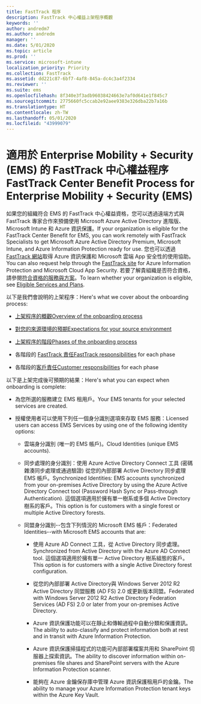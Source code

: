 ```yaml
---
title: FastTrack 程序
description: FastTrack 中心權益上架程序概觀
keywords: ''
author: andredm7
ms.author: andredm
manager: ''
ms.date: 5/01/2020
ms.topic: article
ms.prod: ''
ms.service: microsoft-intune
localization_priority: Priority
ms.collection: FastTrack
ms.assetid: dd221c87-6bf7-4af8-845a-dc4c3a4f2334
ms.reviewer: ''
ms.suite: ems
ms.openlocfilehash: 8f340e3f3adb96038424663e7af0d641e1f845c7
ms.sourcegitcommit: 2775660fc5ccab2e92aee9383e326dba22b7a16b
ms.translationtype: HT
ms.contentlocale: zh-TW
ms.lasthandoff: 05/01/2020
ms.locfileid: "43999079"
---
```

# <a name="fasttrack-center-benefit-process-for-enterprise-mobility--security-ems"></a><span data-ttu-id="8625a-103">適用於 Enterprise Mobility + Security (EMS) 的 FastTrack 中心權益程序</span><span class="sxs-lookup"><span data-stu-id="8625a-103">FastTrack Center Benefit Process for Enterprise Mobility + Security (EMS)</span></span>
<span data-ttu-id="8625a-104">如果您的組織符合 EMS 的 FastTrack 中心權益資格，您可以透過遠端方式與 FastTrack 專家合作來預備使用 Microsoft Azure Active Directory 進階版、Microsoft Intune 和 Azure 資訊保護。</span><span class="sxs-lookup"><span data-stu-id="8625a-104">If your organization is eligible for the FastTrack Center Benefit for EMS, you can work remotely with FastTrack Specialists to get Microsoft Azure Active Directory Premium, Microsoft Intune, and Azure Information Protection ready for use.</span></span> <span data-ttu-id="8625a-105">您也可以透過 [FastTrack 網站](https://www.microsoft.com/fasttrack/microsoft-365/ems)取得 Azure 資訊保護和 Microsoft 雲端 App 安全性的使用協助。</span><span class="sxs-lookup"><span data-stu-id="8625a-105">You can also request help through the [FastTrack site](https://www.microsoft.com/fasttrack/microsoft-365/ems) for Azure Information Protection and Microsoft Cloud App Security.</span></span> <span data-ttu-id="8625a-106">若要了解貴組織是否符合資格，請參閱[符合資格的服務與方案](M365-eligible-services-and-plans.md)。</span><span class="sxs-lookup"><span data-stu-id="8625a-106">To learn whether your organization is eligible, see [Eligible Services and Plans](M365-eligible-services-and-plans.md).</span></span>


<span data-ttu-id="8625a-107">以下是我們會說明的上架程序：</span><span class="sxs-lookup"><span data-stu-id="8625a-107">Here's what we cover about the onboarding process:</span></span>

-   [<span data-ttu-id="8625a-108">上架程序的概觀</span><span class="sxs-lookup"><span data-stu-id="8625a-108">Overview of the onboarding process</span></span>](EMS-fasttrack-benefit-overview.md)

-   [<span data-ttu-id="8625a-109">對您的來源環境的預期</span><span class="sxs-lookup"><span data-stu-id="8625a-109">Expectations for your source environment</span></span>](EMS-source-environment-expectations.md)

-   [<span data-ttu-id="8625a-110">上架程序的階段</span><span class="sxs-lookup"><span data-stu-id="8625a-110">Phases of the onboarding process</span></span>](EMS-onboarding-phases.md)

-   <span data-ttu-id="8625a-111">各階段的 [FastTrack 責任](EMS-fasttrack-responsibilities.md)</span><span class="sxs-lookup"><span data-stu-id="8625a-111">[FastTrack responsibilities](EMS-fasttrack-responsibilities.md) for each phase</span></span>

-   <span data-ttu-id="8625a-112">各階段的[客戶責任](EMS-your-responsibilities.md)</span><span class="sxs-lookup"><span data-stu-id="8625a-112">[Customer responsibilities](EMS-your-responsibilities.md) for each phase</span></span>

<span data-ttu-id="8625a-113">以下是上架完成後可預期的結果：</span><span class="sxs-lookup"><span data-stu-id="8625a-113">Here's what you can expect when onboarding is complete:</span></span>

-   <span data-ttu-id="8625a-114">為您所選的服務建立 EMS 租用戶。</span><span class="sxs-lookup"><span data-stu-id="8625a-114">Your EMS tenants for your selected services are created.</span></span>

-   <span data-ttu-id="8625a-115">授權使用者可以使用下列任一個身分識別選項來存取 EMS 服務：</span><span class="sxs-lookup"><span data-stu-id="8625a-115">Licensed users can access EMS Services by using one of the following identity options:</span></span>

    -   <span data-ttu-id="8625a-116">雲端身分識別 (唯一的 EMS 帳戶)。</span><span class="sxs-lookup"><span data-stu-id="8625a-116">Cloud Identities (unique EMS accounts).</span></span>

    -   <span data-ttu-id="8625a-117">同步處理的身分識別：使用 Azure Active Directory Connect 工具 (密碼雜湊同步處理或通過驗證) 從您的內部部署 Active Directory 同步處理 EMS 帳戶。</span><span class="sxs-lookup"><span data-stu-id="8625a-117">Synchronized Identities: EMS accounts synchronized from your on-premises Active Directory by using the Azure Active Directory Connect tool (Password Hash Sync or Pass-through Authentication).</span></span> <span data-ttu-id="8625a-118">這個選項適用於擁有單一樹系或多個 Active Directory 樹系的客戶。</span><span class="sxs-lookup"><span data-stu-id="8625a-118">This option is for customers with a single forest or multiple Active Directory forests.</span></span>

    -   <span data-ttu-id="8625a-119">同盟身分識別--包含下列情況的 Microsoft EMS 帳戶：</span><span class="sxs-lookup"><span data-stu-id="8625a-119">Federated Identities--with Microsoft EMS accounts that are:</span></span>

        -   <span data-ttu-id="8625a-120">使用 Azure AD Connect 工具，從 Active Directory 同步處理。</span><span class="sxs-lookup"><span data-stu-id="8625a-120">Synchronized from Active Directory with the Azure AD Connect tool.</span></span> <span data-ttu-id="8625a-121">這個選項適用於擁有單一 Active Directory 樹系組態的客戶。</span><span class="sxs-lookup"><span data-stu-id="8625a-121">This option is for customers with a single Active Directory forest configuration.</span></span>

        -   <span data-ttu-id="8625a-122">從您的內部部署 Active Directory與 Windows Server 2012 R2 Active Directory 同盟服務 (AD FS) 2.0 或更新版本同盟。</span><span class="sxs-lookup"><span data-stu-id="8625a-122">Federated with Windows Server 2012 R2 Active Directory Federation Services (AD FS) 2.0 or later from your on-premises Active Directory.</span></span>

        -   <span data-ttu-id="8625a-123">Azure 資訊保護功能可以在靜止和傳輸過程中自動分類和保護資訊。</span><span class="sxs-lookup"><span data-stu-id="8625a-123">The ability to auto-classify and protect information both at rest and in transit with Azure Information Protection.</span></span> 

        -   <span data-ttu-id="8625a-124">Azure 資訊保護掃描程式的功能可內部部署檔案共用和 SharePoint 伺服器上探索資訊。</span><span class="sxs-lookup"><span data-stu-id="8625a-124">The ability to discover information within on-premises file shares and SharePoint servers with the Azure Information Protection scanner.</span></span> 

        -   <span data-ttu-id="8625a-125">能夠在 Azure 金鑰保存庫中管理 Azure 資訊保護租用戶的金鑰。</span><span class="sxs-lookup"><span data-stu-id="8625a-125">The ability to manage your Azure Information Protection tenant keys within the Azure Key Vault.</span></span> 

